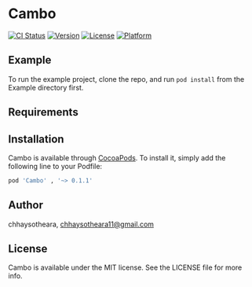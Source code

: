 # Cambo

[![CI Status](http://img.shields.io/travis/chhaysotheara/Cambo.svg?style=flat)](https://travis-ci.org/chhaysotheara/Cambo)
[![Version](https://img.shields.io/cocoapods/v/Cambo.svg?style=flat)](http://cocoapods.org/pods/Cambo)
[![License](https://img.shields.io/cocoapods/l/Cambo.svg?style=flat)](http://cocoapods.org/pods/Cambo)
[![Platform](https://img.shields.io/cocoapods/p/Cambo.svg?style=flat)](http://cocoapods.org/pods/Cambo)

## Example

To run the example project, clone the repo, and run `pod install` from the Example directory first.

## Requirements

## Installation

Cambo is available through [CocoaPods](http://cocoapods.org). To install
it, simply add the following line to your Podfile:

```ruby
pod 'Cambo' , '~> 0.1.1'
```

## Author

chhaysotheara, chhaysotheara11@gmail.com

## License

Cambo is available under the MIT license. See the LICENSE file for more info.
